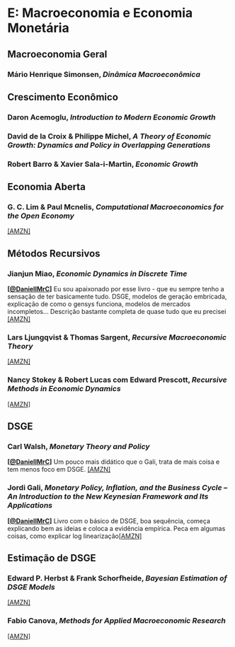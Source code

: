 # E:	Macroeconomia e Economia Monetária

## Macroeconomia Geral

### Mário Henrique Simonsen, *Dinâmica Macroeconômica*

## Crescimento Econômico

### Daron Acemoglu, *Introduction to Modern Economic Growth*

### David de la Croix & Philippe Michel, *A Theory of Economic Growth: Dynamics and Policy in Overlapping Generations*

### Robert Barro & Xavier Sala-i-Martin, *Economic Growth*

## Economia Aberta

### G. C. Lim & Paul Mcnelis, *Computational Macroeconomics for the Open Economy*

[[AMZN]](https://www.amazon.com.br/Computational-Macroeconomics-Open-Economy-Lim/dp/0262123061/)

## Métodos Recursivos

### Jianjun Miao, *Economic Dynamics in Discrete Time*

**[[@DaniellMrC](https://twitter.com/DaniellMrC)]** Eu sou apaixonado por esse livro - que eu sempre tenho a sensação de ter basicamente tudo. DSGE, modelos de geração embricada, explicação de como o gensys funciona, modelos de mercados incompletos... Descrição bastante completa de quase tudo que eu precisei [[AMZN]](https://www.amazon.com.br/Economic-Dynamics-Discrete-Time-Jianjun/dp/0262043629/)

### Lars Ljungqvist & Thomas Sargent, *Recursive Macroeconomic Theory*

[[AMZN]](https://www.amazon.com.br/Recursive-Macroeconomic-Theory-Lars-Ljungqvist/dp/0262018748)

### Nancy Stokey & Robert Lucas com Edward Prescott, *Recursive Methods in Economic Dynamics*

[[AMZN]](https://www.amazon.com.br/Recursive-Methods-Economic-Dynamics-Stokey/dp/0674750969)

## DSGE

### Carl Walsh, *Monetary Theory and Policy*

**[[@DaniellMrC](https://twitter.com/DaniellMrC)]** Um pouco mais didático que o Gali, trata de mais coisa e tem menos foco em DSGE. [[AMZN]](https://www.amazon.com.br/Monetary-Theory-Policy-Carl-Walsh/dp/0262013770)

### Jordi Gali, *Monetary Policy, Inflation, and the Business Cycle – An Introduction to the New Keynesian Framework and Its Applications*

**[[@DaniellMrC](https://twitter.com/DaniellMrC)]** Livro com o básico de DSGE, boa sequência, começa explicando bem as ideias e coloca a evidência empírica. Peca em algumas coisas, como explicar log linearização[[AMZN]](https://www.amazon.com.br/Monetary-Policy-Inflation-Business-Cycle/dp/0691164789)

## Estimação de DSGE

###  Edward P. Herbst & Frank Schorfheide, *Bayesian Estimation of DSGE Models*

[[AMZN]](https://www.amazon.com.br/Bayesian-Estimation-Models-Edward-Herbst/dp/0691161089)

### Fabio Canova, *Methods for Applied Macroeconomic Research*

[[AMZN]](https://www.amazon.com.br/Methods-Applied-Macroeconomic-Research-English-ebook/dp/B006CQ5CA4)
